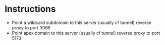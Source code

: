 # Instructions
- Point a wildcard subdomain to this server (usually cf tunnel) reverse proxy to port 3069
- Point apex domain to this server (usually cf tunnel) reverse proxy to port 5173